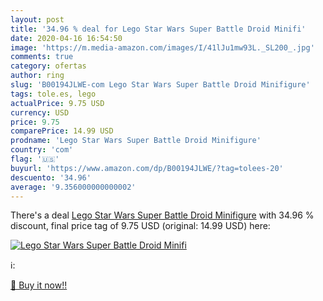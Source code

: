 ```yaml
---
layout: post
title: '34.96 % deal for Lego Star Wars Super Battle Droid Minifi'
date: 2020-04-16 16:54:50
image: 'https://m.media-amazon.com/images/I/41lJu1mw93L._SL200_.jpg'
comments: true
category: ofertas
author: ring
slug: 'B00194JLWE-com Lego Star Wars Super Battle Droid Minifigure'
tags: tole.es, lego
actualPrice: 9.75 USD
currency: USD
price: 9.75
comparePrice: 14.99 USD
prodname: 'Lego Star Wars Super Battle Droid Minifigure'
country: 'com'
flag: '🇺🇸'
buyurl: 'https://www.amazon.com/dp/B00194JLWE/?tag=tolees-20'
descuento: '34.96'
average: '9.356000000000002'
---
```


There's a deal [Lego Star Wars Super Battle Droid Minifigure](https://www.amazon.com/dp/B00194JLWE/?tag=tolees-20)  with  34.96 % discount, final price tag of  9.75 USD (original: 14.99 USD) here:

[![Lego Star Wars Super Battle Droid Minifi](https://m.media-amazon.com/images/I/41lJu1mw93L._SL200_.jpg)](https://www.amazon.com/dp/B00194JLWE/?tag=tolees-20)

ℹ️:


[🛒 Buy it now!!](https://www.amazon.com/dp/B00194JLWE/?tag=tolees-20)
